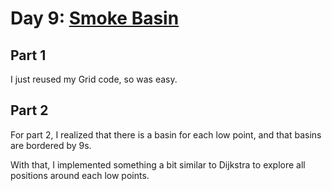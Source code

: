 # Day 9: [Smoke Basin](https://adventofcode.com/2021/day/9)

## Part 1

I just reused my Grid code, so was easy.

## Part 2

For part 2, I realized that there is a basin for each low point, and that basins are bordered by 9s.

With that, I implemented something a bit similar to Dijkstra to explore all positions around each low points.